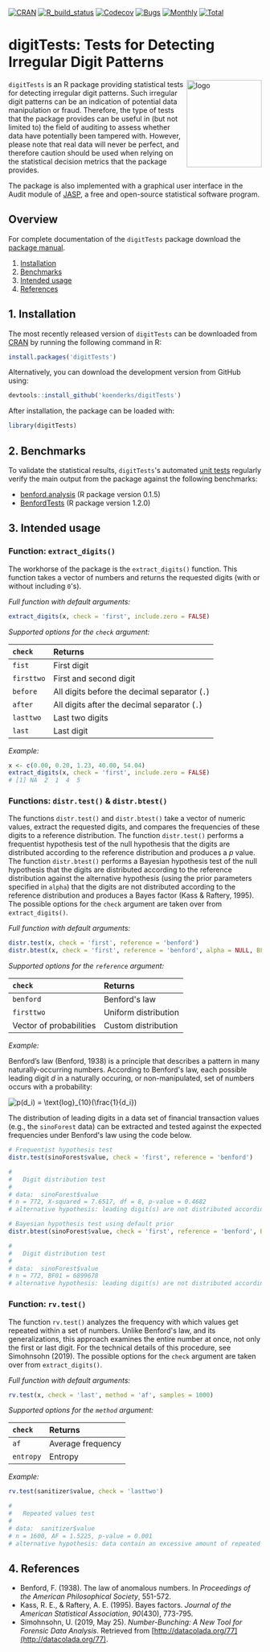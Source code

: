 [![CRAN](https://img.shields.io/cran/v/digitTests?color=yellow&label=CRAN&logo=r)](https://cran.r-project.org/package=digitTests)
[![R_build_status](https://github.com/koenderks/digitTests/workflows/Build/badge.svg)](https://github.com/koenderks/digitTests/actions)
[![Codecov](https://codecov.io/gh/koenderks/digitTests/branch/master/graph/badge.svg?token=ZoxIB8p8PW)](https://codecov.io/gh/koenderks/digitTests)
[![Bugs](https://img.shields.io/github/issues/koenderks/digitTests/bug?label=Bugs&logo=github&logoColor=%23FFF&color=brightgreen)](https://github.com/koenderks/digitTests/issues?q=is%3Aopen+is%3Aissue+label%3Abug)
[![Monthly](https://cranlogs.r-pkg.org/badges/digitTests?color=blue)](https://cranlogs.r-pkg.org)
[![Total](https://cranlogs.r-pkg.org/badges/grand-total/digitTests?color=blue)](https://cranlogs.r-pkg.org)

# digitTests: Tests for Detecting Irregular Digit Patterns

<img src='https://github.com/koenderks/digitTests/raw/master/man/figures/logo.png' width='149' height='173' alt='logo' align='right' margin-left='20' margin-right='20'/>

`digitTests` is an R package providing statistical tests for detecting irregular digit patterns. Such irregular digit patterns can be an indication of potential data manipulation or fraud. Therefore, the type of tests that the package provides can be useful in (but not limited to) the field of auditing to assess whether data have potentially been tampered with. However, please note that real data will never be perfect, and therefore caution should be used when relying on the statistical decision metrics that the package provides.

The package is also implemented with a graphical user interface in the Audit module of [JASP](https://jasp-stats.org), a free and open-source statistical software program.

## Overview

For complete documentation of the `digitTests` package download the [package manual](https://cran.r-project.org/package=digitTests/digitTests.pdf).

1. [Installation](#1-installation)
2. [Benchmarks](#2-benchmarks)
3. [Intended usage](#3-intended-usage)
4. [References](#4-references)

## 1. Installation

The most recently released version of `digitTests` can be downloaded from [CRAN](https://cran.r-project.org/package=digitTests) by running the following command in R:

```r
install.packages('digitTests')
```

Alternatively, you can download the development version from GitHub using:

```r
devtools::install_github('koenderks/digitTests')
```

After installation, the package can be loaded with:

```r
library(digitTests)
```

## 2. Benchmarks

To validate the statistical results, `digitTests`'s automated [unit tests](https://github.com/koenderks/digitTests/tree/master/tests/testthat) regularly verify the main output from the package against the following benchmarks:

- [benford.analysis](https://cran.r-project.org/package=benford.analysis) (R package version 0.1.5)
- [BenfordTests](https://cran.r-project.org/package=BenfordTests) (R package version 1.2.0)

## 3. Intended usage

### Function: `extract_digits()`

The workhorse of the package is the `extract_digits()` function. This function takes a vector of numbers and returns the requested digits (with or without including `0`'s).

*Full function with default arguments:*

```r
extract_digits(x, check = 'first', include.zero = FALSE)
```

*Supported options for the `check` argument:*

| `check` | Returns |
| :----------- | :----------- |
| `fist` | First digit |
| `firsttwo` | First and second digit |
| `before` | All digits before the decimal separator (`.`) |
| `after` | All digits after the decimal separator (`.`) |
| `lasttwo` | Last two digits |
| `last` | Last digit |

*Example:*

```r
x <- c(0.00, 0.20, 1.23, 40.00, 54.04)
extract_digits(x, check = 'first', include.zero = FALSE)
# [1] NA  2  1  4  5
```

### Functions: `distr.test()` & `distr.btest()`

The functions `distr.test()` and `distr.btest()` take a vector of numeric values, extract the requested digits, and compares the frequencies of these digits to a reference distribution. The function `distr.test()` performs a frequentist hypothesis test of the null hypothesis that the digits are distributed according to the reference distribution and produces a *p* value. The function `distr.btest()` performs a Bayesian hypothesis test of the null hypothesis that the digits are distributed according to the reference distribution against the alternative hypothesis (using the prior parameters specified in `alpha`) that the digits are not distributed according to the reference distribution and produces a Bayes factor (Kass & Raftery, 1995). The possible options for the `check` argument are taken over from `extract_digits()`.

*Full function with default arguments:*

```r
distr.test(x, check = 'first', reference = 'benford')
distr.btest(x, check = 'first', reference = 'benford', alpha = NULL, BF10 = TRUE, log = FALSE)
```

*Supported options for the `reference` argument:*

| `check` | Returns |
| :----------- | :----------- |
| `benford` | Benford's law |
| `firsttwo` | Uniform distribution |
| Vector of probabilities | Custom distribution |

*Example:*

Benford’s law (Benford, 1938) is a principle that describes a pattern in many naturally-occurring numbers. According to Benford's law, each possible leading digit *d* in a naturally occuring, or non-manipulated, set of numbers occurs with a probability:

<img src="https://latex.codecogs.com/svg.image?p(d_i)&space;=&space;\text{log}_{10}(1&space;+&space;\frac{1}{d_i})" title="p(d_i) = \text{log}_{10}(\frac{1}{d_i})" />

The distribution of leading digits in a data set of financial transaction values (e.g., the `sinoForest` data) can be extracted and tested against the expected frequencies under Benford's law using the code below.

```r
# Frequentist hypothesis test
distr.test(sinoForest$value, check = 'first', reference = 'benford')

#
# 	Digit distribution test
#
# data:  sinoForest$value
# n = 772, X-squared = 7.6517, df = 8, p-value = 0.4682
# alternative hypothesis: leading digit(s) are not distributed according to the benford distribution.

# Bayesian hypothesis test using default prior
distr.btest(sinoForest$value, check = 'first', reference = 'benford', BF10 = FALSE)

#
# 	Digit distribution test
#
# data:  sinoForest$value
# n = 772, BF01 = 6899678
# alternative hypothesis: leading digit(s) are not distributed according to the benford distribution.
```

### Function: `rv.test()`

The function `rv.test()` analyzes the frequency with which values get repeated within a set of numbers. Unlike Benford's law, and its generalizations, this approach examines the entire number at once, not only the first or last digit. For the technical details of this procedure, see Simohnsohn (2019). The possible options for the `check` argument are taken over from `extract_digits()`.

*Full function with default arguments:*

```r
rv.test(x, check = 'last', method = 'af', samples = 1000)
```

*Supported options for the `method` argument:*

| `check` | Returns |
| :----------- | :----------- |
| `af` | Average frequency |
| `entropy` | Entropy |

*Example:*

```r
rv.test(sanitizer$value, check = 'lasttwo')

#
# 	Repeated values test
#
# data:  sanitizer$value
# n = 1600, AF = 1.5225, p-value = 0.001
# alternative hypothesis: data contain an excessive amount of repeated values.
```

## 4. References

- Benford, F. (1938). The law of anomalous numbers. In *Proceedings of the American Philosophical Society*, 551-572.
- Kass, R. E., & Raftery, A. E. (1995). Bayes factors. *Journal of the American Statistical Association*, *90*(430), 773-795.
- Simohnsohn, U. (2019, May 25). *Number-Bunching: A New Tool for Forensic Data Analysis*. Retrieved from [http://datacolada.org/77](http://datacolada.org/77).